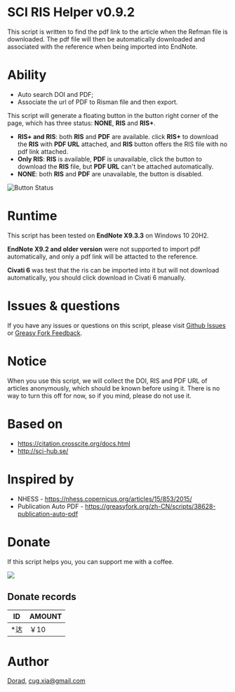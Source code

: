 # SCI RIS Helper v0.9.2
This script is written to find the pdf link to the article when the Refman file is downloaded. The pdf file will then be automatically downloaded and associated with the reference when being imported into EndNote.

# Ability
- Auto search DOI and PDF;
- Associate the url of PDF to Risman file and then export.

This script will generate a floating button in the button right corner of the page, which has three status: **NONE**, **RIS** and **RIS+**.

- **RIS+ and RIS**: both **RIS** and **PDF** are available. click **RIS+** to download the **RIS** with **PDF URL** attached, and **RIS** button offers the RIS file with no pdf link attached.
- **Only RIS**: **RIS** is available, **PDF** is unavailable, click the button to download the **RIS** file, but **PDF URL** can't be attached automatically. 
- **NONE**: both **RIS** and **PDF** are unavailable, the button is disabled. 

![Button Status](https://user-images.githubusercontent.com/23170065/139387996-7860ce79-5768-4193-9237-5829d09cb757.png)

# Runtime

This script has been tested on **EndNote X9.3.3** on Windows 10 20H2.

**EndNote X9.2 and older version** were not supported to import pdf automatically, and only a pdf link will be attacted to the reference.

**Civati 6** was test that the ris can be imported into it but will not download automatically, you should click download in Civati 6 manually.

# Issues & questions
If you have any issues or questions on this script, please visit [Github Issues](https://github.com/Doradx/CNKI-PDF-RIS-Helper/issues) or [Greasy Fork Feedback](https://greasyfork.org/zh-CN/scripts/434310-sci-ris-helper/feedback).

# Notice
When you use this script, we will collect the DOI, RIS and PDF URL of articles anonymously, which should be known before using it. 
There is no way to turn this off for now, so if you mind, please do not use it.

# Based on
- https://citation.crosscite.org/docs.html
- http://sci-hub.se/

# Inspired by
- NHESS - https://nhess.copernicus.org/articles/15/853/2015/
- Publication Auto PDF - https://greasyfork.org/zh-CN/scripts/38628-publication-auto-pdf

# Donate
If this script helps you, you can support me with a coffee.

![](https://blog.cuger.cn/images/pay.jpg)

## Donate records
| ID   | AMOUNT |
| ---- | ------ |
| *达  | ￥10   |


# Author
[Dorad](https://blog.cuger.cn), cug.xia@gmail.com
